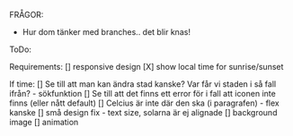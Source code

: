 FRÅGOR: 
- Hur dom tänker med branches.. det blir knas! 

ToDo: 

Requirements:
[] responsive design
[X] show local time for sunrise/sunset

If time:
[] Se till att man kan ändra stad kanske? Var får vi staden i så fall ifrån? - sökfunktion
[] Se till att det finns ett error för i fall att iconen inte finns (eller nått default)
[] Celcius är inte där den ska (i paragrafen) - flex kanske
[] små design fix - text size, solarna är ej alignade
[] background image 
[] animation


